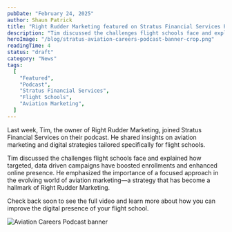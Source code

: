 ```yaml
---
pubDate: "February 24, 2025"
author: Shaun Patrick
title: "Right Rudder Marketing featured on Stratus Financial Services Podcast"
description: "Tim discussed the challenges flight schools face and explained how targeted, data driven campaigns have boosted enrollments and enhanced online presence. He emphasized the importance of a focused approach in the evolving world of aviation marketing—a strategy that has become a hallmark of Right Rudder Marketing."
heroImage: "/blog/stratus-aviation-careers-podcast-banner-crop.png"
readingTime: 4
status: "draft"
category: "News"
tags:
  [
    "Featured",
    "Podcast",
    "Stratus Financial Services",
    "Flight Schools",
    "Aviation Marketing",
  ]
---
```


Last week, Tim, the owner of Right Rudder Marketing, joined Stratus Financial Services on their podcast. He shared insights on aviation marketing and digital strategies tailored specifically for flight schools.

Tim discussed the challenges flight schools face and explained how targeted, data driven campaigns have boosted enrollments and enhanced online presence. He emphasized the importance of a focused approach in the evolving world of aviation marketing—a strategy that has become a hallmark of Right Rudder Marketing.

Check back soon to see the full video and learn more about how you can improve the digital presence of your flight school.

![Aviation Careers Podcast banner](/blog/stratus-aviation-careers-podcast-banner-crop.png)
